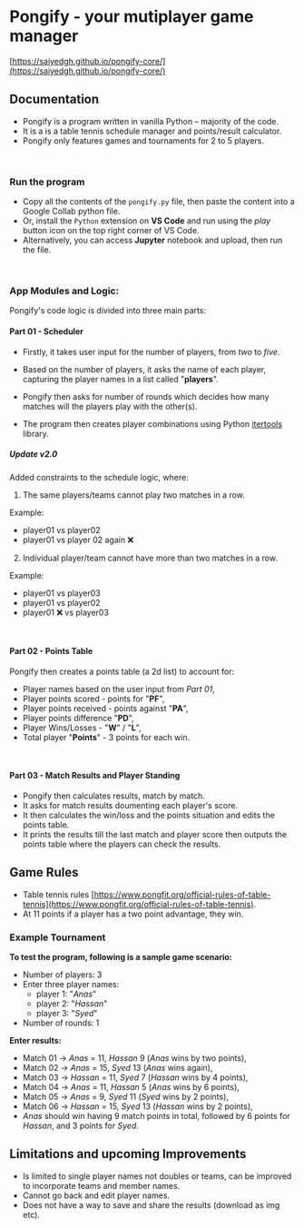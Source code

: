 # Pongify - your mutiplayer game manager

[https://saiyedgh.github.io/pongify-core/](https://saiyedgh.github.io/pongify-core/)

## Documentation

- Pongify is a program written in vanilla Python – majority of the code.
- It is a is a table tennis schedule manager and points/result calculator.
- Pongify only features games and tournaments for 2 to 5 players.
<br>

### Run the program

- Copy all the contents of the `pongify.py` file, then paste the content into a Google Collab python file.
- Or, install the `Python` extension on **VS Code** and run using the *play* button icon on the top right corner of VS Code.
- Alternatively, you can access **Jupyter** notebook and upload, then run the file.

<br>

### App Modules and Logic:
Pongify's code logic is divided into three main parts:
#### Part 01 - Scheduler
- Firstly, it takes user input for the number of players, from *two* to *five*.
- Based on the number of players, it asks the name of each player, capturing the player names in a list called "**players**".

- Pongify then asks for number of rounds which decides how many matches will the players play with the other(s).
- The program then creates player combinations using Python [itertools](https://docs.python.org/3/library/itertools.html) library.

##### Update v2.0
Added constraints to the schedule logic, where:
1.  The same players/teams cannot play two matches in a row.

Example:
- player01 vs player02 
- player01 vs player 02 again :x:

2. Individual player/team cannot have more than two matches in a row.

Example:
- player01 vs player03
- player01 vs player02
- player01 :x: vs player03
<br>

#### Part 02 - Points Table

Pongify then creates a points table (a 2d list) to account for:

- Player names based on the user input from *Part 01*,
- Player points scored - points for "**PF**",
- Player points received - points against "**PA**",
- Player points difference "**PD**",
- Player Wins/Losses - "**W**" / "**L**",
- Total player "**Points**" - 3 points for each win.
<br>

#### Part 03 - Match Results and Player Standing

- Pongify then calculates results, match by match.
- It asks for match results doumenting each player's score.
- It then calculates the win/loss and the points situation and edits the points table.
- It prints the results till the last match and player score then outputs the points table where the players can check the results.

## Game Rules

- Table tennis rules [https://www.pongfit.org/official-rules-of-table-tennis](https://www.pongfit.org/official-rules-of-table-tennis).
- At 11 points if a player has a two point advantage, they win.

### Example Tournament

**To test the program, following is a sample game scenario:**

- Number of players: 3
- Enter three player names:
    - player 1: "*Anas*"
    - player 2: "*Hassan*"
    - player 3: "*Syed*"
- Number of rounds: 1

**Enter results:**

- Match 01 -> *Anas* = 11, *Hassan* 9 (*Anas* wins by two points),
- Match 02 -> *Anas* = 15, *Syed* 13 (*Anas* wins again),
- Match 03 -> *Hassan* = 11, *Syed* 7 (*Hassan* wins by 4 points),
- Match 04 -> *Anas* = 11, *Hassan* 5 (*Anas* wins by 6 points),
- Match 05 -> *Anas* = 9, *Syed* 11 (*Syed* wins by 2 points),
- Match 06 -> *Hassan* = 15, *Syed* 13 (*Hassan* wins by 2 points),
- *Anas* should win having 9 match points in total, followed by 6 points for *Hassan*, and 3 points for *Syed*.

## Limitations and upcoming Improvements

- Is limited to single player names not doubles or teams, can be improved to incorporate teams and member names.
- Cannot go back and edit player names.
- Does not have a way to save and share the results (download as img etc).


